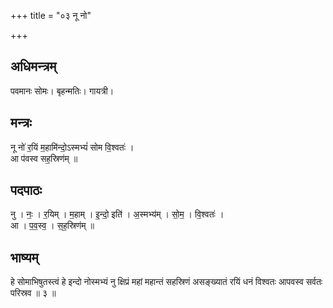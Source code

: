 +++
title = "०३ नू नो"

+++
## अधिमन्त्रम्
पवमानः सोमः। बृहन्मतिः। गायत्री।

## मन्त्रः
नू नो॑ र॒यिं म॒हामि॑न्दो॒ऽस्मभ्यं॑ सोम वि॒श्वतः॑ ।  
आ प॑वस्व सह॒स्रिण॑म् ॥

## पदपाठः
नु । नः॒ । र॒यिम् । म॒हाम् । इ॒न्दो॒ इति॑ । अ॒स्मभ्य॑म् । सो॒म॒ । वि॒श्वतः॑ ।  
आ । प॒व॒स्व॒ । स॒ह॒स्रिण॑म् ॥

## भाष्यम्
हे सोमाभिषुतस्त्वं हे इन्दो नोस्मभ्यं नु क्षिप्रं महां महान्तं सहस्रिणं असङ्ख्यातं रयिं धनं विश्वतः आपवस्व सर्वतः परिस्रव ॥ ३ ॥